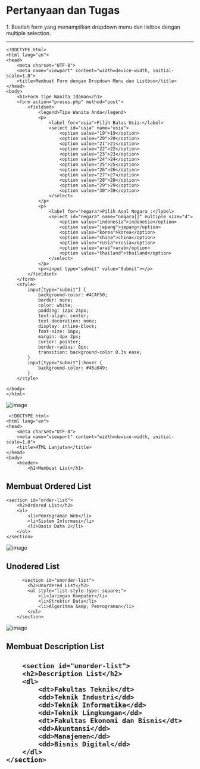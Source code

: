 <h1>Pertanyaan dan Tugas</h1>
1. Buatlah form yang menampilkan dropdown menu dan listbox dengan multiple selection.
<hr
    
    <!DOCTYPE html>
    <html lang="en">
    <head>
        <meta charset="UTF-8">
        <meta name="viewport" content="width=device-width, initial-scale=1.0">
        <title>Membuat Form dengan Dropdown Menu dan Listbox</title>
    </head>
    <body>
        <h1>Form Tipe Wanita Idaman</h1>
        <form action="proses.php" method="post">
            <fieldset>
                <legend>Tipe Wanita Anda</legend>
                <p>
                    <label for="usia">Pilih Batas Usia:</label>
                    <select id="usia" name="usia">
                        <option value="19">19</option>
                        <option value="20">20</option>
                        <option value="21">21</option>
                        <option value="22">22</option>
                        <option value="23">23</option>
                        <option value="24">24</option>
                        <option value="25">25</option>
                        <option value="26">26</option>
                        <option value="27">27</option>
                        <option value="28">28</option>
                        <option value="29">29</option>
                        <option value="30">30</option>
                    </select>
                </p>
                <p>
                    <label for="negara">Pilih Asal Negara :</label>
                    <select id="negara" name="negara[]" multiple size="4">
                        <option value="indonesia">indonesia</option>
                        <option value="jepang">jepang</option>
                        <option value="korea">korea</option>
                        <option value="china">china</option>
                        <option value="rusia">rusia</option>
                        <option value="arab">arab</option>
                        <option value="thailand">thailand</option>
                    </select>
                </p>
                <p><input type="submit" value="Submit"></p>
            </fieldset>
        </form>
        <style>
            input[type="submit"] {
                background-color: #4CAF50;
                border: none;
                color: white;
                padding: 12px 24px;
                text-align: center;
                text-decoration: none;
                display: inline-block;
                font-size: 16px;
                margin: 4px 2px;
                cursor: pointer;
                border-radius: 8px;
                transition: background-color 0.3s ease;
            }
            input[type="submit"]:hover {
                background-color: #45a049;
            }
        </style>
    
    </body>
    </html>

![image](https://github.com/user-attachments/assets/34d294cf-d9a2-4f8c-818c-ca672eef8ca2)
<br>

     <!DOCTYPE html>
    <html lang="en">
    <head>
        <meta charset="UTF-8">
        <meta name="viewport" content="width=device-width, initial-scale=1.0">
        <title>HTML Lanjutan</title>
    </head>
    <body>
        <header>
            <h1>Membuat List</h1>

<h2>Membuat Ordered List</h2>

    <section id="order-list"> 
        <h2>Ordered List</h2> 
        <ol> 
            <li>Pemrograman Web</li> 
            <li>Sistem Informasi</li> 
            <li>Basis Data 2</li> 
        </ol> 
    </section>

![image](https://github.com/user-attachments/assets/b14ebac2-7b5d-47ec-ac1a-883d039a4ecf)
<br>

 <h2>Unodered List</h2>
 
          <section id="unorder-list">
            <h2>Unordered List</h2>
            <ul style="list-style-type: square;">
                <li>Jaringan Komputer</li>
                <li>Struktur Data</li>
                <li>Algoritma &amp; Pemrograman</li>
            </ul>
        </section>


![image](https://github.com/user-attachments/assets/498a8399-0670-44d4-bb00-5714d74ec151)
<br>

<h2>Membuat Description List<h2>
    
        <section id="unorder-list"> 
        <h2>Description List</h2> 
        <dl> 
            <dt>Fakultas Teknik</dt> 
            <dd>Teknik Industri</dd> 
            <dd>Teknik Informatika</dd> 
            <dd>Teknik Lingkungan</dd> 
            <dt>Fakultas Ekonomi dan Bisnis</dt> 
            <dd>Akuntansi</dd> 
            <dd>Manajemen</dd> 
            <dd>Bisnis Digital</dd> 
        </dl> 
    </section> 
<br>

